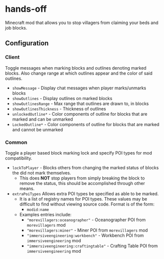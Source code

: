 # hands-off
Minecraft mod that allows you to stop villagers from claiming your beds and job blocks.

## Configuration

### Client

Toggle messages when marking blocks and outlines denoting marked blocks. Also change range at which outlines appear and the color of said outlines.

- `showMessage` - Display chat messages when player marks/unmarks blocks
- `showOutlines` - Display outlines on marked blocks
- `showOutlinesRange` - Max range that outlines are drawn to, in blocks
- `showOutlinesThickness` - Thickness of outlines
- `unlockedOutline*` - Color components of outline for blocks that are marked and can be unmarked
- `LockedOutline*` - Color components of outline for blocks that are marked and cannot be unmarked

### Common

Toggle a player based block marking lock and specify POI types for mod compatibility.

- `lockToPlayer` - Blocks others from changing the marked status of blocks the did not mark themselves.
    - This does **NOT** stop players from simply breaking the block to remove the status, this should be accomplished through other means.
- `extraPoiTypes` Allows extra POI types be specified as able to be marked.
    - It is a list of registry names for POI types. These values may be difficult to find without viewing source code. Format is of the form:
        - `modid:name`
    - Examples entries include:
        - `"morevillagers:oceanographer"` - Oceanographer POI from `morevillagers` mod
        - `"morevillagers:miner"` - Miner POI from `morevillagers` mod
        - `"immersiveengineering:workbench"` - Workbench POI from `immersiveengineering` mod
        - `"immersiveengineering:craftingtable"` - Crafting Table POI from `immersiveengineering` mod